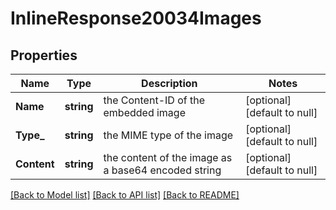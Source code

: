 # InlineResponse20034Images

## Properties
Name | Type | Description | Notes
------------ | ------------- | ------------- | -------------
**Name** | **string** | the Content-ID of the embedded image | [optional] [default to null]
**Type_** | **string** | the MIME type of the image | [optional] [default to null]
**Content** | **string** | the content of the image as a base64 encoded string | [optional] [default to null]

[[Back to Model list]](../README.md#documentation-for-models) [[Back to API list]](../README.md#documentation-for-api-endpoints) [[Back to README]](../README.md)

